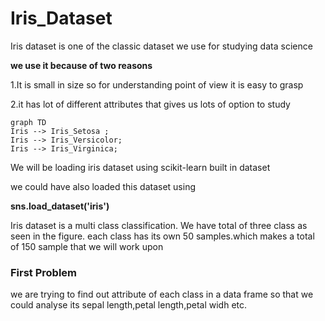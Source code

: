 # Iris_Dataset
Iris dataset is one of the classic dataset we use for studying data science

**we use it because of two reasons**

1.It is small in size so for understanding point of view it is easy to grasp

2.it has lot of different attributes that gives us lots of option to study 

```mermaid
graph TD
Iris --> Iris_Setosa ;
Iris --> Iris_Versicolor;
Iris --> Iris_Virginica;
```

We will be loading iris dataset using scikit-learn built in dataset

we could have also loaded this dataset using 

**sns.load_dataset('iris')**

Iris dataset is a  multi class classification. We have total of three class as seen in the figure. each class has its own 50 samples.which makes a total of 150 sample that we will work upon

<h3>First Problem</h3>

we are trying to find out attribute of each class in a data frame so that we could analyse its sepal length,petal length,petal widh etc.
